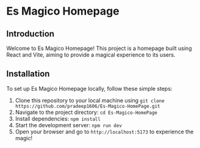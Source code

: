 # Es Magico Homepage

## Introduction

Welcome to Es Magico Homepage! This project is a homepage built using React and Vite, aiming to provide a magical experience to its users.

## Installation

To set up Es Magico Homepage locally, follow these simple steps:

1. Clone this repository to your local machine using `git clone https://github.com/pradeep1606/Es-Magico-HomePage.git`
2. Navigate to the project directory: `cd Es-Magico-HomePage`
3. Install dependencies: `npm install`
4. Start the development server: `npm run dev`
5. Open your browser and go to `http://localhost:5173` to experience the magic!
